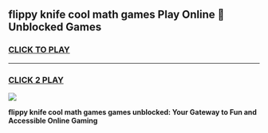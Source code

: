 
## flippy knife cool math games Play Online 👋 Unblocked Games
<h3>
<a href="https://news.freeplayer.one?title=flippy_knife_cool_math_games&ref=17CMG">CLICK TO PLAY</a></h3>
<hr>

<h3>
<a href="https://news.freeplayer.one?title=flippy_knife_cool_math_games&ref=17CMG">CLICK 2 PLAY</a>
  
</h3>

<a href="https://news.freeplayer.one?title=flippy_knife_cool_math_games&ref=17CMG/"><img src="https://clearcache.store/games.png"></a>


**flippy knife cool math games games unblocked: Your Gateway to Fun and Accessible Online Gaming**

